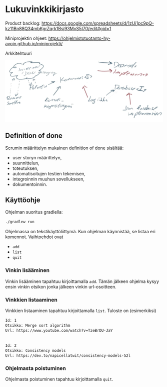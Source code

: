 # Lukuvinkkikirjasto

Product backlog:
<https://docs.google.com/spreadsheets/d/1zUi1pc9pQ-kz11Bn88Q34mbKgrZqrk1Bsj93MvS5I70/edit#gid=1>

Miniprojektin ohjeet: <https://ohjelmistotuotanto-hy-avoin.github.io/miniprojekti/>

Arkkitehtuuri

![arkkitehtuuri](docs/arkkitehtuuri.jpg)

## Definition of done

Scrumin määrittelyn mukainen definition of done sisältää:

- user storyn määrittelyn,
- suunnittelun,
- toteutuksen,
- automatisoitujen testien tekemisen,
- integroinnin muuhun sovellukseen,
- dokumentoinnin.

## Käyttöohje

Ohjelman suoritus gradlella:

```bash
./gradlew run
```

Ohjelmassa on tekstikäyttöliittymä. Kun ohjelman käynnistää, se listaa eri komennot. Vaihtoehdot ovat

- `add`
- `list`
- `quit`

### Vinkin lisääminen

Vinkin lisääminen tapahtuu kirjoittamalla `add`. Tämän jälkeen ohjelma kysyy ensin vinkin otsikon jonka jälkeen vinkin url-osoitteen.

### Vinkkien listaaminen

Vinkkien listaaminen tapahtuu kirjoittamalla `list`. Tuloste on (esimerkiksi)

```text
Id: 1
Otsikko: Merge sort algorithm
Url: https://www.youtube.com/watch?v=TzeBrDU-JaY


Id: 2
Otsikko: Consistency models
Url: https://dev.to/napicellatwit/consistency-models-52l
```

### Ohjelmasta poistuminen

Ohjelmasta poistuminen tapahtuu kirjoittamalla `quit`.
